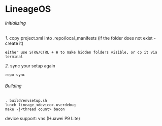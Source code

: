 # **LineageOS**
###### Initializing
*1.* copy project.xml into .repo/local_manifests (if the folder does not exist - create it)
```
either use STRG/CTRL + H to make hidden folders visible, or cp it via terminal
```
*2.* sync your setup again
```
repo sync
```

###### Building
```
. build/envsetup.sh
lunch lineage_<device>-userdebug
make -j<thread count> bacon
```

device support: vns (Huawei P9 Lite)
